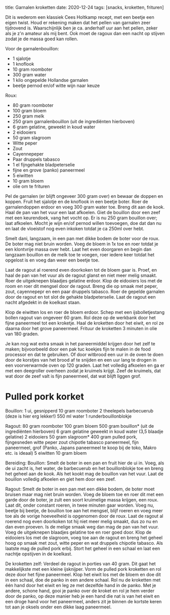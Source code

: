 title: Garnalen kroketten
date: 2020-12-24
tags: [snacks, kroketten, frituren]

Dit is wederom een klassiek Cees Holtkamp recept, met een beetje een eigen twist.
Houd er rekening maken dat het pellen van garnalen zeer tijdrovend is. Waarschijnlijk ben je ca. anderhalf
uur aan het pellen, zeker als je z'n amateur als mij bent. Ook moet de ragoux dan een nacht op stijven zodat 
je de massa goed kan rollen.

Voor de garnalenbouillon:
- 1 sjalotje
- 1 knoflook
- 10 gram roomboter
- 300 gram water
- 1 kilo ongepelde Hollandse garnalen
- beetje pernod en/of witte wijn naar keuze

Roux:
- 80 gram roomboter
- 100 gram bloem
- 250 gram melk
- 250 gram garnalenbouillon (uit de ingrediënten hierboven)
- 6 gram gelatine, geweekt in koud water
- 2 eidooiers
- 50 gram slagroom
- Witte peper
- Zout
- Cayennepeper
- Paar druppels tabasco
- 1 el fijngehakte bladpeterselie
- fijne en grove (panko) paneermeel
- 5 eiwitten
- 10 gram bloem
- olie om te frituren

Pel de garnalen (er blijft ongeveer 300 gram over) en bewaar de doppen en koppen. Fruit het sjalotje en 
de knoflook in een beetje boter. Roer de garnalendoppen erdoor en voeg 300 gram water toe. Breng dit 
aan de kook. Haal de pan van het vuur een laat afkoelen. Giet de bouillon door een zeef met een keurendoek, 
vang het vocht op. Er is nu 250 gram bouillon over; laat afkoelen. Mocht je wijn en/of pernod willen toevoegen, 
doe dat dan nu en laat de vloeistof nog even inkoken totdat je ca 250ml over hebt.

Smelt dani, langzaam, in een pan met dikke bodem de boter voor de roux. De boter mag niet bruin worden. Voeg 
de bloem in 1x toe en roer totdat je een klontvrije massa over hebt. Laat het even doorgaren en begin dan langzaam
bouillon en de melk toe te voegen, roer iedere keer totdat het opgelost is en voeg dan weer een beetje toe.

Laat de ragout al roerend even doorkoken tot de bloem gaar is. Proef, en haal de pan van het vuur als de ragout 
glanst en niet meer melig smaakt. Roer de uitgeknepen blaadjes gelatine erdoor. Klop de eidooiers los met de room 
en roer dit mengsel door de ragout. Breng die op smaak met peper, zout, cayennepepr en een paar druppels tabasco. 
Roer de gepelde garnalen door de ragout en tot slot de gehakte bladpeterselie. Laat de ragout een nacht afgedekt 
in de koelkast staan.

Klop de eiwitten los en roer de bloem erdoor. Schep met een ijsbolletjestang bollen ragout van ongeveer 60 gram. 
Rol deze op de werkbank door het fijne paneermeel tot een kroketje. Haal de kroketten door het eiwit, en rol 
ze daarna door het grove paneermeel. Frituur de kroketten 3 minuten in olie van 180 graden.

Je kan nog wat extra smaak in het paneermiddel krijgen door het zelf te maken; bijvoorbeeld door een pak
tuc koekjes fijn te malen in de food processor en dat te gebruiken. Of door witbrood een uur in de oven te 
doen door de korstjes van het brood af te snijden en een uur lang te drogen in een voorverwarmde oven op 120 
graden. Laat het volledig afkoelen en ga er met een deegroller overheen zodat je kruimels krijgt. Zeef de 
kruimels, dat wat door de zeef valt is fijn paneermeel, dat wat blijft liggen grof.

# Pulled pork korket

Bouillon:
1 ui, gesnipperd
10 gram roomboter
2 theelepels barbecuerub (deze is hier erg lekker!)
550 ml water
1 runderbouillonblokje

Ragout:
80 gram roomboter
100 gram bloem
500 gram bouillon* (uit de ingrediënten hierboven)
6 gram gelatine geweekt in koud water (3,5 blaadje gelatine)
2 eidooiers
50 gram slagroom*
400 gram pulled pork, fijngesneden
witte peper
zout
chipotle tabasco
paneermeel, fijn
paneermeel, grof (Panko, Japans paneermeel te koop bij de toko, Makro etc. is ideaal)
5 eiwitten
10 gram bloem

Bereiding:
Bouillon:
Smelt de boter in een pan en fruit hier de ui in.
Voeg, als de ui zacht is, het water, de barbecuerub en het bouillonblokje toe en breng het geheel aan de kook.
Als het kookt mag de bouillon van het vuur. Laat de bouillon volledig afkoelen en giet hem door een zeef.

Ragout:
Smelt de boter in een pan met een dikke bodem, de boter moet bruisen maar mag niet bruin worden.
Voeg de bloem toe en roer dit met een garde door de boter, je zult een soort kruimelige massa krijgen, een roux. Laat dit, onder constant roeren, in twee minuten gaar worden. Voeg nu, beetje bij beetje, de bouillon toe aan het mengsel, blijf roeren en voeg meer toe als de vorige hoeveelheid is opgenomen door de roux. Laat de ragout al roerend nog even doorkoken tot hij niet meer melig smaakt, dus zo nu en dan even proeven. Is de melige smaak weg dan mag de pan van het vuur. Voeg de uitgeknepen blaadjes gelatine toe en roer goed door. Klop de eidooiers los met de slagroom, voeg toe aan de ragout en breng het geheel hoog op smaak met zout, witte peper en wat druppels chipotle tabasco. Als laatste mag de pulled pork erbij. Stort het geheel in een schaal en laat een nachtje opstijven in de koelkast.

De kroketten zelf:
Verdeel de ragout in porties van 40 gram. Dit gaat het makkelijkste met een kleine ijsknijper. Vorm de pulled pork kroketten en rol deze door het fijne paneermeel. Klop het eiwit los met de bloem en doe dit in een schaal, doe de panko in een andere schaal. Rol nu de kroketten met één hand door het eiwit en leg ze met dezelfde hand in de panko. Met je andere, schone hand, gooi je panko over de kroket en rol je hem verder door de panko, op deze manier heb je een hand die nat is van het eiwit en een droge hand voor het paneermeel, anders zit je binnen de kortste keren tot aan je oksels onder een dikke laag paneermeel.


